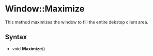 # Window::Maximize #

This method maximizes the window to fill the entire dekstop client area.

## Syntax ##
- void **Maximize**()
